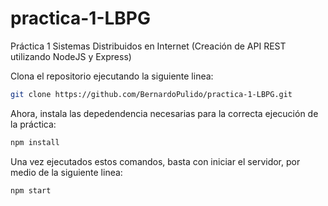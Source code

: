 # practica-1-LBPG
Práctica 1 Sistemas Distribuidos en Internet (Creación de API REST utilizando NodeJS y Express)

Clona el repositorio ejecutando la siguiente linea:

```bash
git clone https://github.com/BernardoPulido/practica-1-LBPG.git
```
Ahora, instala las depedendencia necesarias para la correcta ejecución de la práctica:

```bash
npm install
```
Una vez ejecutados estos comandos, basta con iniciar el servidor, por medio de la siguiente linea:

```bash
npm start
```
